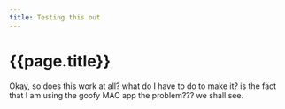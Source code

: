 ```yaml
---
title: Testing this out
---
```


{{page.title}}
==============

Okay, so does this work at all? what do I have to do to make it? is the fact that I am using the goofy MAC app the problem??? we shall see.
